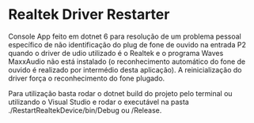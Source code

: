 # Realtek Driver Restarter

Console App feito em dotnet 6 para resolução de um problema pessoal específico de não identificação do plug de fone de ouvido na entrada P2 quando o driver de udio utilizado é o Realtek e o programa Waves MaxxAudio não está instalado (o reconhecimento automático do fone de ouvido é realizado por intermédio desta aplicação). A reinicialização do driver força o reconhecimento do fone plugado.

Para utilização basta rodar o dotnet build do projeto pelo terminal ou utilizando o Visual Studio e rodar o executável na pasta ./RestartRealtekDevice/bin/Debug ou /Release.
